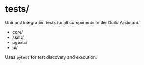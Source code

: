 # tests/

Unit and integration tests for all components in the Guild Assistant:

- core/
- skills/
- agents/
- ui/

Uses `pytest` for test discovery and execution.